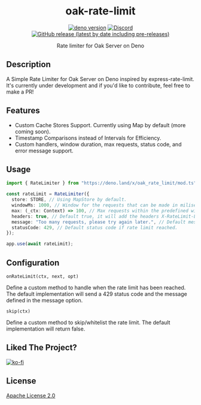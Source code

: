 <div align="center">

# oak-rate-limit

[![deno version](https://img.shields.io/badge/deno-^1.23.3-lightgrey?logo=deno&style=flat-square)](https://github.com/denoland/deno)
[![Discord](https://img.shields.io/discord/265485800668528651?color=697EC4&label=Discord&logo=discord&logoColor=FDFEFE&style=flat-square)](https://discord.gg/cu8aMYw)
[![GitHub release (latest by date including pre-releases)](https://img.shields.io/github/v/release/AdityaTD/oak-rate-limit?include_prereleases)](https://deno.land/x/oak_rate_limit)

Rate limiter for Oak Server on Deno

</div>

## Description

A Simple Rate Limiter for Oak Server on Deno inspired by express-rate-limit.
It's currently under development and if you'd like to contribute, feel free to
make a PR!

## Features

- Custom Cache Stores Support. Currently using Map by default (more coming
  soon).
- Timestamp Comparisons instead of Intervals for Efficiency.
- Custom handlers, window duration, max requests, status code, and error message
  support.

## Usage

```ts
import { RateLimiter } from "https://deno.land/x/oak_rate_limit/mod.ts";

const rateLimit = RateLimiter({
  store: STORE, // Using MapStore by default.
  windowMs: 1000, // Window for the requests that can be made in miliseconds.
  max: (_ctx: Context) => 100, // Max requests within the predefined window.
  headers: true, // Default true, it will add the headers X-RateLimit-Limit, X-RateLimit-Remaining.
  message: "Too many requests, please try again later.", // Default message if rate limit reached.
  statusCode: 429, // Default status code if rate limit reached.
});

app.use(await rateLimit);
```

## Configuration

`onRateLimit(ctx, next, opt)`

Define a custom method to handle when the rate limit has been reached. The
default implementation will send a 429 status code and the message defined in
the message option.

`skip(ctx)`

Define a custom method to skip/whitelist the rate limit. The default
implementation will return false.

## Liked The Project?

[![ko-fi](https://ko-fi.com/img/githubbutton_sm.svg)](https://ko-fi.com/W7W31Z2B3)

## License

[Apache License 2.0](https://www.apache.org/licenses/LICENSE-2.0)
